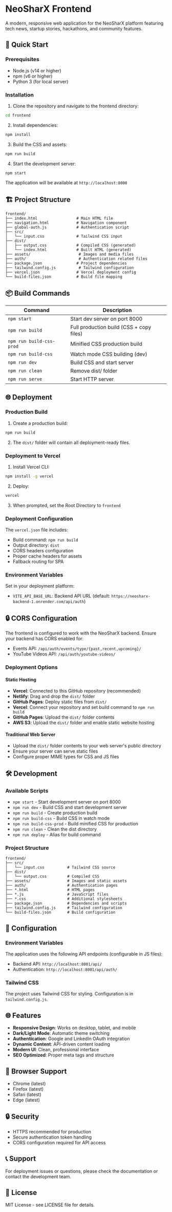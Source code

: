 # NeoSharX Frontend

A modern, responsive web application for the NeoSharX platform featuring tech news, startup stories, hackathons, and community features.

## 🚀 Quick Start

### Prerequisites
- Node.js (v14 or higher)
- npm (v6 or higher)
- Python 3 (for local server)

### Installation

1. Clone the repository and navigate to the frontend directory:
```bash
cd frontend
```

2. Install dependencies:
```bash
npm install
```

3. Build the CSS and assets:
```bash
npm run build
```

4. Start the development server:
```bash
npm start
```

The application will be available at `http://localhost:8000`

## 🏗️ Project Structure

```
frontend/
├── index.html                 # Main HTML file
├── navigation.html            # Navigation component
├── global-auth.js             # Authentication script
├── src/
│   └── input.css              # Tailwind CSS input
├── dist/
│   ├── output.css             # Compiled CSS (generated)
│   └── index.html             # Built HTML (generated)
├── assets/                     # Images and media files
├── auth/                       # Authentication related files
├── package.json               # Project dependencies
├── tailwind.config.js          # Tailwind configuration
├── vercel.json                # Vercel deployment config
└── build-files.json           # Build file mapping
```

## 📦 Build Commands

| Command | Description |
|---------|-------------|
| `npm start` | Start dev server on port 8000 |
| `npm run build` | Full production build (CSS + copy files) |
| `npm run build-css-prod` | Minified CSS production build |
| `npm run build-css` | Watch mode CSS building (dev) |
| `npm run dev` | Build CSS and start server |
| `npm run clean` | Remove dist/ folder |
| `npm run serve` | Start HTTP server |

## 🌐 Deployment

### Production Build

1. Create a production build:
```bash
npm run build
```

2. The `dist/` folder will contain all deployment-ready files.

### Deployment to Vercel

1. Install Vercel CLI:
```bash
npm install -g vercel
```

2. Deploy:
```bash
vercel
```

3. When prompted, set the Root Directory to `frontend`

### Deployment Configuration

The `vercel.json` file includes:
- Build command: `npm run build`
- Output directory: `dist`
- CORS headers configuration
- Proper cache headers for assets
- Fallback routing for SPA

### Environment Variables

Set in your deployment platform:
- `VITE_API_BASE_URL`: Backend API URL (default: `https://neosharx-backend-1.onrender.com/api/auth`)

## 🔒 CORS Configuration

The frontend is configured to work with the NeoSharX backend. Ensure your backend has CORS enabled for:
- Events API: `/api/auth/events/type/{past,recent,upcoming}/`
- YouTube Videos API: `/api/auth/youtube-videos/`

### Deployment Options

#### Static Hosting
- **Vercel**: Connected to this GitHub repository (recommended)
- **Netlify**: Drag and drop the `dist/` folder
- **GitHub Pages**: Deploy static files from `dist/`
- **Vercel**: Connect your repository and set build command to `npm run build`
- **GitHub Pages**: Upload the `dist/` folder contents
- **AWS S3**: Upload the `dist/` folder and enable static website hosting

#### Traditional Web Server
- Upload the `dist/` folder contents to your web server's public directory
- Ensure your server can serve static files
- Configure proper MIME types for CSS and JS files

## 🛠️ Development

### Available Scripts

- `npm start` - Start development server on port 8000
- `npm run dev` - Build CSS and start development server
- `npm run build` - Create production build
- `npm run build-css` - Build CSS in watch mode
- `npm run build-css-prod` - Build minified CSS for production
- `npm run clean` - Clean the dist directory
- `npm run deploy` - Alias for build command

### Project Structure

```
frontend/
├── src/
│   └── input.css          # Tailwind CSS source
├── dist/
│   └── output.css         # Compiled CSS
├── assets/                # Images and static assets
├── auth/                  # Authentication pages
├── *.html                 # HTML pages
├── *.js                   # JavaScript files
├── *.css                  # Additional stylesheets
├── package.json           # Dependencies and scripts
├── tailwind.config.js     # Tailwind configuration
└── build-files.json       # Build configuration
```

## 🔧 Configuration

### Environment Variables
The application uses the following API endpoints (configurable in JS files):
- Backend API: `http://localhost:8001/api/`
- Authentication: `http://localhost:8001/api/auth/`

### Tailwind CSS
The project uses Tailwind CSS for styling. Configuration is in `tailwind.config.js`.

## 🌐 Features

- **Responsive Design**: Works on desktop, tablet, and mobile
- **Dark/Light Mode**: Automatic theme switching
- **Authentication**: Google and LinkedIn OAuth integration
- **Dynamic Content**: API-driven content loading
- **Modern UI**: Clean, professional interface
- **SEO Optimized**: Proper meta tags and structure

## 📱 Browser Support

- Chrome (latest)
- Firefox (latest)
- Safari (latest)
- Edge (latest)

## 🔒 Security

- HTTPS recommended for production
- Secure authentication token handling
- CORS configuration required for API access

## 📞 Support

For deployment issues or questions, please check the documentation or contact the development team.

## 📄 License

MIT License - see LICENSE file for details.